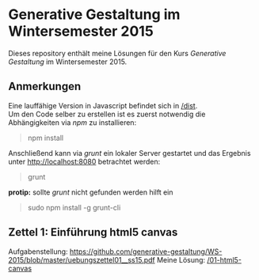 # Generative Gestaltung im Wintersemester 2015

Dieses repository enthält meine Lösungen für den Kurs _Generative Gestaltung_ im Wintersemester 2015.

## Anmerkungen

Eine lauffähige Version in Javascript befindet sich in [/dist](/dist).  
Um den Code selber zu erstellen ist es zuerst notwendig die Abhängigkeiten via _npm_ zu installieren:

> npm install

Anschließend kann via _grunt_ ein lokaler Server gestartet und das Ergebnis unter [http://localhost:8080](http://localhost:8080) betrachtet werden:

> grunt

**protip:** sollte _grunt_ nicht gefunden werden hilft ein

> sudo npm install -g grunt-cli

## Zettel 1: Einführung html5 canvas

Aufgabenstellung: https://github.com/generative-gestaltung/WS-2015/blob/master/uebungszettel01__ss15.pdf
Meine Lösung: [/01-html5-canvas](/01-html5-canvas)
